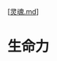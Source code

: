  [[灵魂.md]]

# 生命力

[//begin]: # "Autogenerated link references for markdown compatibility"
[灵魂.md]: ../灵魂/灵魂 "灵魂"
[//end]: # "Autogenerated link references"
